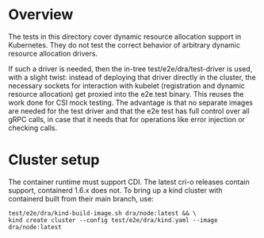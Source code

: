 # Overview

The tests in this directory cover dynamic resource allocation support in
Kubernetes. They do not test the correct behavior of arbitrary dynamic resource
allocation drivers.

If such a driver is needed, then the in-tree test/e2e/dra/test-driver is used,
with a slight twist: instead of deploying that driver directly in the cluster,
the necessary sockets for interaction with kubelet (registration and dynamic
resource allocation) get proxied into the e2e.test binary. This reuses the work
done for CSI mock testing. The advantage is that no separate images are needed
for the test driver and that the e2e test has full control over all gRPC calls,
in case that it needs that for operations like error injection or checking
calls.

# Cluster setup

The container runtime must support CDI. The latest cri-o releases contain
support, containerd 1.6.x does not. To bring up a kind cluster with containerd
built from their main branch, use:

    test/e2e/dra/kind-build-image.sh dra/node:latest && \
    kind create cluster --config test/e2e/dra/kind.yaml --image dra/node:latest
